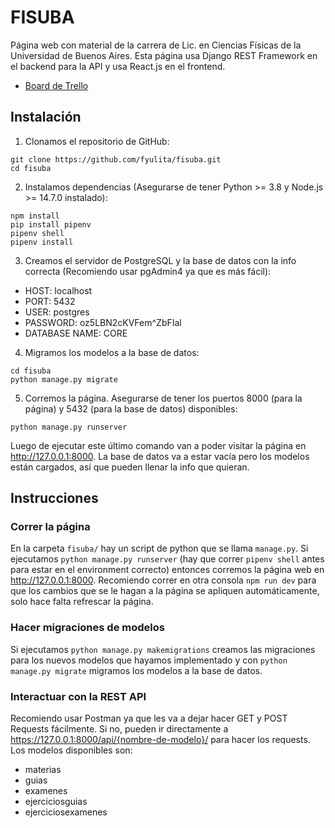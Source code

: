 # FISUBA

Página web con material de la carrera de Lic. en Ciencias Físicas de la Universidad de Buenos Aires. Esta página usa Django REST Framework en el backend para la API y usa React.js en el frontend.

- [Board de Trello](https://trello.com/b/bifiKAUS/fisuba)

## Instalación

1. Clonamos el repositorio de GitHub:

```
git clone https://github.com/fyulita/fisuba.git
cd fisuba
```

2. Instalamos dependencias (Asegurarse de tener Python >= 3.8 y Node.js >= 14.7.0 instalado):

```
npm install
pip install pipenv
pipenv shell
pipenv install
```

3. Creamos el servidor de PostgreSQL y la base de datos con la info correcta (Recomiendo usar pgAdmin4 ya que es más fácil):

- HOST: localhost
- PORT: 5432
- USER: postgres
- PASSWORD: oz5LBN2cKVFem^ZbFIal
- DATABASE NAME: CORE

4. Migramos los modelos a la base de datos:

```
cd fisuba
python manage.py migrate
```

5. Corremos la página. Asegurarse de tener los puertos 8000 (para la página) y 5432 (para la base de datos) disponibles:

```
python manage.py runserver
```

Luego de ejecutar este último comando van a poder visitar la página en http://127.0.0.1:8000. La base de datos va a estar vacía pero los modelos están cargados, así que pueden llenar la info que quieran.

## Instrucciones

### Correr la página

En la carpeta `fisuba/` hay un script de python que se llama `manage.py`. Si ejecutamos `python manage.py runserver` (hay que correr `pipenv shell` antes para estar en el environment correcto) entonces corremos la página web en http://127.0.0.1:8000. Recomiendo correr en otra consola `npm run dev` para que los cambios que se le hagan a la página se apliquen automáticamente, solo hace falta refrescar la página.

### Hacer migraciones de modelos

Si ejecutamos `python manage.py makemigrations` creamos las migraciones para los nuevos modelos que hayamos implementado y con `python manage.py migrate` migramos los modelos a la base de datos.

### Interactuar con la REST API

Recomiendo usar Postman ya que les va a dejar hacer GET y POST Requests fácilmente. Si no, pueden ir directamente a https://127.0.0.1:8000/api/{nombre-de-modelo}/ para hacer los requests. Los modelos disponibles son:

- materias
- guias
- examenes
- ejerciciosguias
- ejerciciosexamenes
